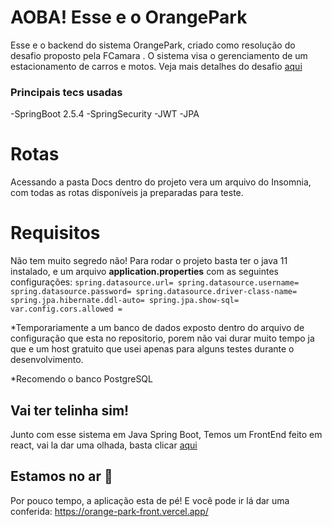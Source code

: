 # AOBA! Esse  e o OrangePark

Esse e o backend do sistema OrangePark, criado como resolução do desafio proposto pela FCamara . 
O sistema visa o gerenciamento de um estacionamento de carros e motos. Veja mais detalhes do desafio [aqui](https://github.com/fcamarasantos/backend-test-java)

### Principais tecs usadas
-SpringBoot 2.5.4
-SpringSecurity
-JWT
-JPA



# Rotas

Acessando a pasta Docs dentro do projeto vera um arquivo do Insomnia, com todas as rotas disponíveis ja preparadas para teste.


# Requisitos 
Não tem muito segredo não! Para rodar o projeto basta ter o java 11 instalado, e um arquivo **application.properties** com as seguintes configurações:
`spring.datasource.url=
spring.datasource.username=
spring.datasource.password=
spring.datasource.driver-class-name=
spring.jpa.hibernate.ddl-auto=
spring.jpa.show-sql=
var.config.cors.allowed =`

*Temporariamente a um banco de dados exposto dentro do arquivo de configuração que esta no repositorio, porem não vai durar muito tempo ja que e um host gratuito que usei apenas para alguns testes durante o desenvolvimento.

*Recomendo o banco PostgreSQL

## Vai ter telinha sim! 

Junto com esse sistema em Java Spring Boot, Temos um FrontEnd feito em react, vai la dar uma olhada, basta clicar [aqui](https://github.com/LuizNola/OrangeParkFront)

## Estamos no ar 🤩

Por pouco tempo, a aplicação esta de pé! E você pode ir lá dar uma conferida: https://orange-park-front.vercel.app/
